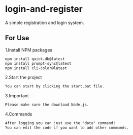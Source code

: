 # login-and-register
A simple registration and login system.



<h2>
For Use
  </h2>
  
  1.Install NPM packages
   ```sh
   npm install quick.db@latest
   npm install prompt-sync@latest
   npm install cli-color@latest
   ```
   2.Start the project
```txt
You can start by clicking the start.bat file.
```
3.Important
```txt
Please make sure the download Node.js.
```
4.Commands
```txt
After logging you can just use the "data" command!
You can edit the code if you want to add other commands.
```

